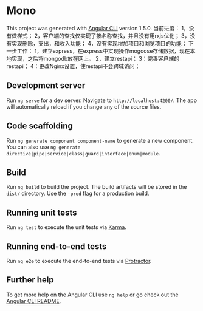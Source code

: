 # Mono

This project was generated with [Angular CLI](https://github.com/angular/angular-cli) version 1.5.0.
当前进度：
1，没有做样式；
2，客户端的查找仅实现了按名称查找，并且没有用rxjs优化；
3，没有实现删除，支出，和收入功能；
4，没有实现增加项目和浏览项目的功能；
下一步工作：
1，建立express，在express中实现操作mogoose存储数据，现在本地实现，之后将mongodb放在网上。
2，建立restapi；
3：完善客户端的restapi；
4：更改Nginx设置，使restapi不会跨域访问；


## Development server

Run `ng serve` for a dev server. Navigate to `http://localhost:4200/`. The app will automatically reload if you change any of the source files.

## Code scaffolding

Run `ng generate component component-name` to generate a new component. You can also use `ng generate directive|pipe|service|class|guard|interface|enum|module`.

## Build

Run `ng build` to build the project. The build artifacts will be stored in the `dist/` directory. Use the `-prod` flag for a production build.

## Running unit tests

Run `ng test` to execute the unit tests via [Karma](https://karma-runner.github.io).

## Running end-to-end tests

Run `ng e2e` to execute the end-to-end tests via [Protractor](http://www.protractortest.org/).

## Further help

To get more help on the Angular CLI use `ng help` or go check out the [Angular CLI README](https://github.com/angular/angular-cli/blob/master/README.md).

